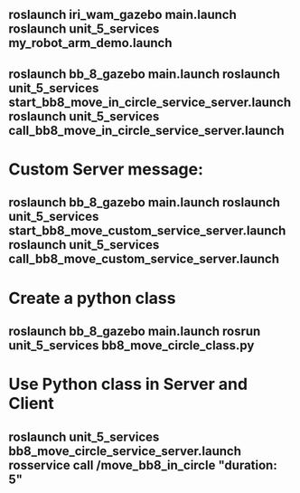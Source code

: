 roslaunch iri_wam_gazebo main.launch
roslaunch unit_5_services my_robot_arm_demo.launch
--------------------------------------------
roslaunch bb_8_gazebo main.launch
roslaunch unit_5_services start_bb8_move_in_circle_service_server.launch 
roslaunch unit_5_services call_bb8_move_in_circle_service_server.launch 
--------------------------------------------
# Custom Server message:
roslaunch bb_8_gazebo main.launch
roslaunch unit_5_services start_bb8_move_custom_service_server.launch
roslaunch unit_5_services call_bb8_move_custom_service_server.launch
--------------------------------------------
# Create a python class
roslaunch bb_8_gazebo main.launch
rosrun unit_5_services bb8_move_circle_class.py
--------------------------------------------
# Use Python class in Server and Client
roslaunch unit_5_services bb8_move_circle_service_server.launch 
rosservice call /move_bb8_in_circle "duration: 5"
--------------------------------------------

